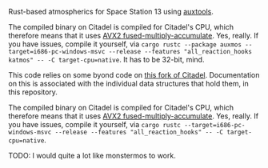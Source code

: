 Rust-based atmospherics for Space Station 13 using [auxtools](https://github.com/willox/auxtools).

The compiled binary on Citadel is compiled for Citadel's CPU, which therefore means that it uses [AVX2 fused-multiply-accumulate](https://en.wikipedia.org/wiki/Advanced_Vector_Extensions#Advanced_Vector_Extensions_2). Yes, really. If you have issues, compile it yourself, via `cargo rustc --package auxmos --target=i686-pc-windows-msvc --release --features "all_reaction_hooks katmos" -- -C target-cpu=native`. It has to be 32-bit, mind.

This code relies on some byond code on [this fork of Citadel](https://github.com/Putnam3145/Citadel-Station-13/tree/auxtools-atmos). Documentation on this is associated with the individual data structures that hold them, in this repository.

The compiled binary on Citadel is compiled for Citadel's CPU, which therefore means that it uses [AVX2 fused-multiply-accumulate](https://en.wikipedia.org/wiki/Advanced_Vector_Extensions#Advanced_Vector_Extensions_2). Yes, really. If you have issues, compile it yourself, via `cargo rustc --target=i686-pc-windows-msvc --release --features "all_reaction_hooks" -- -C target-cpu=native`.

TODO:
I would quite a lot like monstermos to work.

